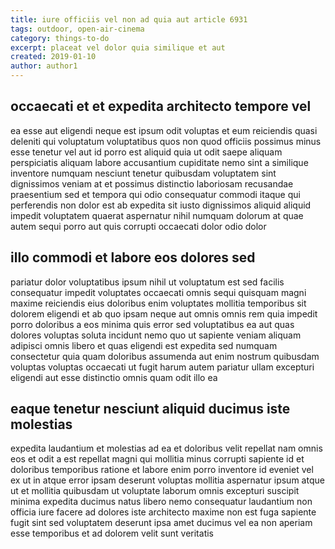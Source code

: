 ```yaml
---
title: iure officiis vel non ad quia aut article 6931
tags: outdoor, open-air-cinema
category: things-to-do
excerpt: placeat vel dolor quia similique et aut
created: 2019-01-10
author: author1
---
```


## occaecati et et expedita architecto tempore vel

ea esse aut eligendi neque est ipsum odit voluptas et eum reiciendis quasi deleniti qui voluptatum voluptatibus quos non quod officiis possimus minus esse tenetur vel aut id porro est aliquid quia ut odit saepe aliquam perspiciatis aliquam labore accusantium cupiditate nemo sint a similique inventore numquam nesciunt tenetur quibusdam voluptatem sint dignissimos veniam at et possimus distinctio laboriosam recusandae praesentium sed et tempora qui odio consequatur commodi itaque qui perferendis non dolor est ab expedita sit iusto dignissimos aliquid aliquid impedit voluptatem quaerat aspernatur nihil numquam dolorum at quae autem sequi porro aut quis corrupti occaecati dolor odio dolor

## illo commodi et labore eos dolores sed

pariatur dolor voluptatibus ipsum nihil ut voluptatum est sed facilis consequatur impedit voluptates occaecati omnis sequi quisquam magni maxime reiciendis eius doloribus enim voluptates mollitia temporibus sit dolorem eligendi et ab quo ipsam neque aut omnis omnis rem quia impedit porro doloribus a eos minima quis error sed voluptatibus ea aut quas dolores voluptas soluta incidunt nemo quo ut sapiente veniam aliquam adipisci omnis libero et quas eligendi est expedita sed numquam consectetur quia quam doloribus assumenda aut enim nostrum quibusdam voluptas voluptas occaecati ut fugit harum autem pariatur ullam excepturi eligendi aut esse distinctio omnis quam odit illo ea

## eaque tenetur nesciunt aliquid ducimus iste molestias

expedita laudantium et molestias ad ea et doloribus velit repellat nam omnis eos et odit a est repellat magni qui mollitia minus corrupti sapiente id et doloribus temporibus ratione et labore enim porro inventore id eveniet vel ex ut in atque error ipsam deserunt voluptas mollitia aspernatur ipsum atque ut et mollitia quibusdam ut voluptate laborum omnis excepturi suscipit minima expedita ducimus natus libero nemo consequatur laudantium non officia iure facere ad dolores iste architecto maxime non est fuga sapiente fugit sint sed voluptatem deserunt ipsa amet ducimus vel ea non aperiam esse temporibus et ad dolorem velit sunt veritatis
